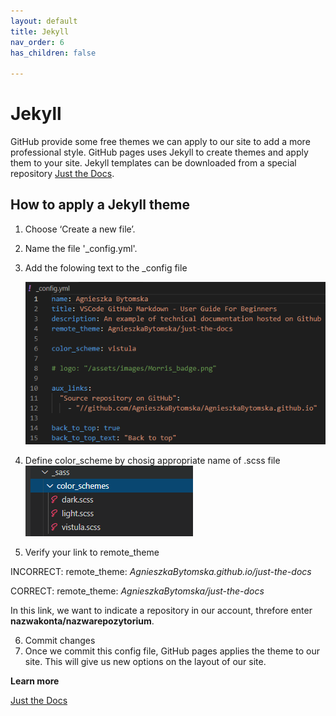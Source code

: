 ```yaml
---
layout: default
title: Jekyll
nav_order: 6
has_children: false

---
```



# Jekyll 

GitHub provide some free themes we can apply to our site to add a more professional style. GitHub pages uses Jekyll to create themes and apply them to your site. Jekyll templates can be downloaded from a special repository [Just the Docs](https://pmarsceill.github.io/just-the-docs/).
 
## How to apply a Jekyll theme

1. Choose ‘Create a new file’.
2. Name the file '_config.yml'.
3. Add the folowing text to the  _config file

   ![](../assets/images/config.png)
4. Define color_scheme by chosig appropriate name of .scss file  
   ![](../assets/images/color%20scheme.png)
5. Verify your link to remote_theme

 INCORRECT: remote_theme: *AgnieszkaBytomska.github.io/just-the-docs*

 CORRECT: remote_theme: *AgnieszkaBytomska/just-the-docs*

In this link, we want to indicate a repository in our account, threfore enter **nazwakonta/nazwarepozytorium**. 

6. Commit changes
7. Once we commit this config file, GitHub pages applies the theme to our site. This will give us new options on the layout of our site.

**Learn more**

[Just the Docs](https://pmarsceill.github.io/just-the-docs/docs/customization/)




